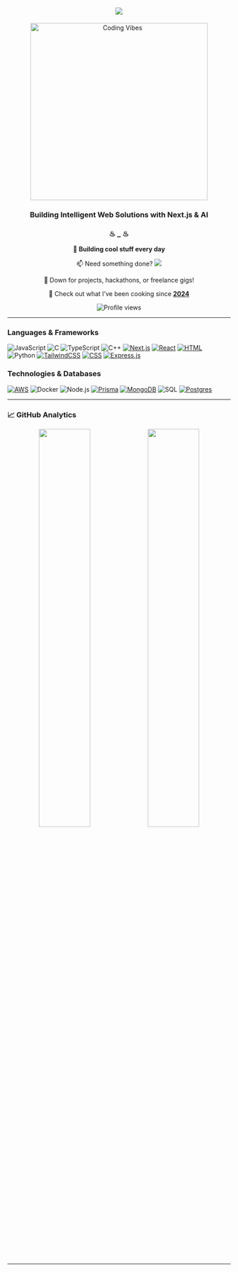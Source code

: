 <h1 align="center"><img src = "https://readme-typing-svg.herokuapp.com/?font=Righteous&size=35&center=true&vCenter=true&width=600&height=70&duration=2000&lines=Welcome+to+my+Profile!+%E2%9C%A8;I%27m+Pratham+Chhabra!;A+Passionate+Developer;From+India+%F0%9F%87%AE%F0%9F%87%B3"/></h1>
<div align="center">
    <img align="center" alt="Coding Vibes" width="400" src="https://user-images.githubusercontent.com/74038190/225813708-98b745f2-7d22-48cf-9150-083f1b00d6c9.gif">
</div>
<h3 align="center">Building Intelligent Web Solutions with Next.js & AI</h3>
<div align="center">
    <h3>♨︎ _ ♨︎</h3>
    <p>🤖 <strong>Building cool stuff every day</strong></p>
    <p>📫 Need something done? <a href="mailto:prathamc.work@gmail.com">
    <img src="https://img.shields.io/badge/Gmail-D14836?logo=gmail&logoColor=white">
  </a></p>
    <p>💼 Down for projects, hackathons, or freelance gigs!</p>
    <p>🍴 Check out what I’ve been cooking since <a href="https://github.com/PrathamChhabra04?tab=repositories"><strong>2024</strong></a></p>
</div>
<p align="center">
  <img src="https://komarev.com/ghpvc/?username=prathamchhabra04&label=Profile%20Views&color=blueviolet&style=flat-square" alt="Profile views" />

</p>

---

### Languages & Frameworks

![JavaScript](https://img.shields.io/badge/-JavaScript-000?&logo=JavaScript)
![C](https://img.shields.io/badge/-C-000?&logo=C)
![TypeScript](https://img.shields.io/badge/-TypeScript-000?&logo=TypeScript)
![C++](https://img.shields.io/badge/-C++-000?&logo=c%2b%2b&logoColor=00599C)
[![Next.js](https://img.shields.io/badge/Next.js-black?logo=next.js&logoColor=white)](#)
[![React](https://img.shields.io/badge/React-000.svg?logo=react&logoColor=%2361DAFB)](#)
[![HTML](https://img.shields.io/badge/HTML-000.svg?logo=html5&logoColor=white)](#)
![Python](https://img.shields.io/badge/-Python-000?&logo=Python)
[![TailwindCSS](https://img.shields.io/badge/Tailwind%20CSS-000.svg?logo=tailwind-css&logoColor=white)](#)
[![CSS](https://img.shields.io/badge/CSS-000?logo=css3&logoColor=fff)](#)
[![Express.js](https://img.shields.io/badge/Express.js-000.svg?logo=express&logoColor=%2361DAFB)](#)

### Technologies & Databases

[![AWS](https://img.shields.io/badge/AWS-000.svg?logo=amazon-web-services&logoColor=white)](#)
![Docker](https://img.shields.io/badge/-Docker-000?&logo=Docker)
![Node.js](https://img.shields.io/badge/-Node.js-000?&logo=node.js)
[![Prisma](https://img.shields.io/badge/Prisma-000?logo=prisma&logoColor=white)](#)
[![MongoDB](https://img.shields.io/badge/MongoDB-000.svg?logo=mongodb&logoColor=white)](#)
![SQL](https://img.shields.io/badge/-SQL-000?&logo=MySQL&logoColor=fff)
[![Postgres](https://img.shields.io/badge/Postgres-000.svg?logo=postgresql&logoColor=white)](#)






---

### 📈 GitHub Analytics

<p align="center">
  <img width="48%" src="https://github-readme-stats.vercel.app/api/top-langs/?username=prathamchhabra04&layout=compact&theme=radical&hide_border=true" />
  <img width="48%" src="https://github-readme-streak-stats.herokuapp.com/?user=prathamchhabra04&theme=radical&hide_border=true" />
</p>

---

